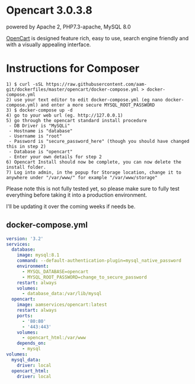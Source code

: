 Opencart 3.0.3.8
========
powered by Apache 2, PHP7.3-apache, MySQL 8.0


[OpenCart][1] is designed feature rich, easy to use, search engine
friendly and with a visually appealing interface.

Instructions for Composer
========

```
1) $ curl -sSL https://raw.githubusercontent.com/aam-git/dockerfiles/master/opencart/docker-compose.yml > docker-compose.yml
2) use your text editor to edit docker-compose.yml (eg nano docker-compose.yml) and enter a more secure MYSQL_ROOT_PASSWORD
3) $ docker-compose up -d
4) go to your web url (eg. http://127.0.0.1)
5) go through the opencart standard install procedure
 - DB Driver is "MySQLi"
 - Hostname is "database"
 - Username is "root"
 - Password is "secure_password_here" (though you should have changed this in step 2)
 - Database is "opencart"
 - Enter your own details for step 2
6) Opencart Install should now be complete, you can now delete the install folder.
7) Log into admin, in the popup for Storage location, change it to anywhere under "/var/www/" for example "/var/www/storage"
```

Please note this is not fully tested yet, so please make sure to fully test everything before taking it into a production environment.

I'll be updating it over the coming weeks if needs be.

## docker-compose.yml

```yaml
version: '3.2'
services:
  database:
    image: mysql:8.1
    command: --default-authentication-plugin=mysql_native_password
    environment:
      - MYSQL_DATABASE=opencart
      - MYSQL_ROOT_PASSWORD=change_to_secure_password
    restart: always
    volumes:
      - database_data:/var/lib/mysql
  opencart:
    image: aamservices/opencart:latest
    restart: always
    ports:
      - '80:80'
      - '443:443'
    volumes:
      - opencart_html:/var/www
    depends_on:
      - mysql
volumes:
  mysql_data:
    driver: local
  opencart_html:
    driver: local
```


[1]: http://www.opencart.com/index.php
